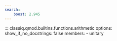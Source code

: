 ```yaml
---
search:
    boost: 2.945
---
```


<!-- spell-checker: disable -->
<!-- prettier-ignore-start -->
::: classiq.qmod.builtins.functions.arithmetic
    options:
        show_if_no_docstrings: false
        members:
            - unitary
<!-- prettier-ignore-end -->
<!-- spell-checker: enable -->
